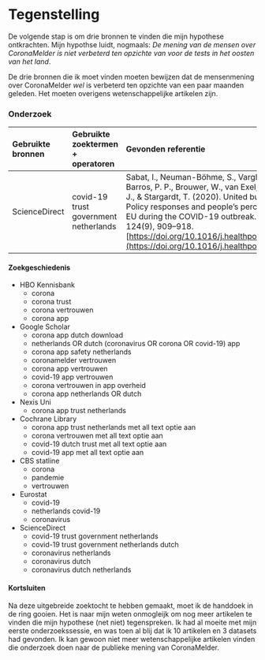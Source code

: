 # Tegenstelling

De volgende stap is om drie bronnen te vinden die mijn hypothese ontkrachten. Mijn hypothse luidt, nogmaals: _De mening van de mensen over CoronaMelder is niet verbeterd ten opzichte van voor de tests in het oosten van het land_.

De drie bronnen die ik moet vinden moeten bewijzen dat de mensenmening over CoronaMelder _wel_ is verbeterd ten opzichte van een paar maanden geleden. Het moeten overigens wetenschappelijke artikelen zijn.

### Onderzoek

| Gebruikte bronnen | Gebruikte zoektermen + operatoren | Gevonden referentie | Datum |
| :--- | :--- | :--- | :--- |
| ScienceDirect | covid-19 trust government netherlands | Sabat, I., Neuman-Böhme, S., Varghese, N. E., Barros, P. P., Brouwer, W., van Exel, J., Schreyögg, J., & Stargardt, T. \(2020\). United but divided: Policy responses and people’s perceptions in the EU during the COVID-19 outbreak. Health Policy, 124\(9\), 909–918. [https://doi.org/10.1016/j.healthpol.2020.06.009](https://doi.org/10.1016/j.healthpol.2020.06.009) | 20 september 2020 |

#### Zoekgeschiedenis

* HBO Kennisbank
  * corona
  * corona trust
  * corona vertrouwen
  * corona app
* Google Scholar
  * corona app dutch download
  * netherlands OR dutch \(coronavirus OR corona OR covid-19\) app
  * corona app safety netherlands
  * coronamelder vertrouwen
  * corona app vertrouwen
  * covid-19 app vertrouwen
  * corona vertrouwen in app overheid
  * corona app netherlands OR dutch
* Nexis Uni
  * corona app trust netherlands
* Cochrane Library
  * corona app trust netherlands met all text optie aan
  * corona vertrouwen met all text optie aan
  * covid-19 dutch trust met all text optie aan
  * covid-19 app met all text optie aan
* CBS statline
  * corona
  * pandemie
  * vertrouwen
* Eurostat
  * covid-19
  * netherlands covid-19
  * coronavirus
* ScienceDirect
  * covid-19 trust government netherlands
  * covid-19 trust government netherlands dutch
  * coronavirus netherlands
  * coronavirus dutch
  * coronavirus dutch netherlands

#### Kortsluiten

Na deze uitgebreide zoektocht te hebben gemaakt, moet ik de handdoek in de ring gooien. Het is naar mijn weten onmogleijk om nog meer artikelen te vinden die mijn hypothese \(net niet\) tegenspreken. Ik had al moeite met mijn eerste onderzoekssessie, en was toen al blij dat ik 10 artikelen en 3 datasets had gevonden. Ik kan gewoon niet meer wetenschappelijke artikelen vinden die onderzoek doen naar de publieke mening van CoronaMelder.

